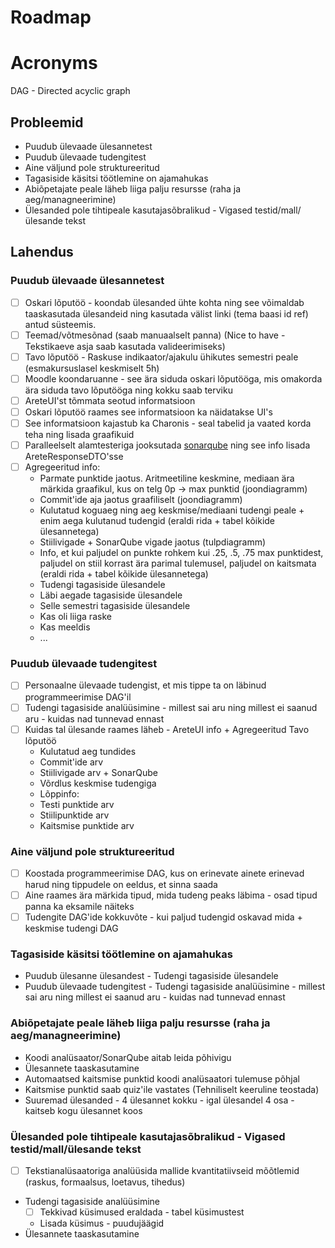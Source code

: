 # Roadmap

# Acronyms
DAG - Directed acyclic graph

## Probleemid
* Puudub ülevaade ülesannetest
* Puudub ülevaade tudengitest
* Aine väljund pole struktureeritud
* Tagasiside käsitsi töötlemine on ajamahukas
* Abiõpetajate peale läheb liiga palju resursse (raha ja aeg/managneerimine)
* Ülesanded pole tihtipeale kasutajasõbralikud - Vigased testid/mall/ülesande tekst

## Lahendus
### Puudub ülevaade ülesannetest
* [ ] Oskari lõputöö - koondab ülesanded ühte kohta ning see võimaldab taaskasutada ülesandeid ning kasutada välist linki (tema baasi id ref) antud süsteemis. 
* [ ] Teemad/võtmesõnad (saab manuaalselt panna) (Nice to have - Tekstikaeve asja saab kasutada valideerimiseks)
* [ ] Tavo lõputöö - Raskuse indikaator/ajakulu ühikutes semestri peale (esmakursuslasel keskmiselt 5h)
* [ ] Moodle koondaruanne - see ära siduda oskari lõputööga, mis omakorda ära siduda tavo lõputööga ning kokku saab terviku
* [ ] AreteUI'st tõmmata seotud informatsioon
* [ ] Oskari lõputöö raames see informatsioon ka näidatakse UI's
* [ ] See informatsioon kajastub ka Charonis - seal tabelid ja vaated korda teha ning lisada graafikuid
* [ ] Paralleelselt alamtesteriga jooksutada [sonarqube](https://www.sonarqube.org/) ning see info lisada AreteResponseDTO'sse
* [ ] Agregeeritud info:
  * Parmate punktide jaotus. Aritmeetiline keskmine, mediaan ära märkida graafikul, kus on telg 0p -> max punktid (joondiagramm)
  * Commit'ide aja jaotus graafiliselt (joondiagramm)
  * Kulutatud koguaeg ning aeg keskmise/mediaani tudengi peale + enim aega kulutanud tudengid (eraldi rida + tabel kõikide ülesannetega)
  * Stiilivigade + SonarQube vigade jaotus (tulpdiagramm)
  * Info, et kui paljudel on punkte rohkem kui .25, .5, .75 max punktidest, paljudel on stiil korrast ära parimal tulemusel, paljudel on kaitsmata (eraldi rida + tabel kõikide ülesannetega)
  * Tudengi tagasiside ülesandele
   * Läbi aegade tagasiside ülesandele
   * Selle semestri tagasiside ülesandele
    * Kas oli liiga raske
    * Kas meeldis
    * ...

### Puudub ülevaade tudengitest
* [ ] Personaalne ülevaade tudengist, et mis tippe ta on läbinud programmeerimise DAG'il
* [ ] Tudengi tagasiside analüüsimine - millest sai aru ning millest ei saanud aru - kuidas nad tunnevad ennast
* [ ] Kuidas tal ülesande raames läheb - AreteUI info + Agregeeritud Tavo lõputöö
  * Kulutatud aeg tundides
  * Commit'ide arv
  * Stiilivigade arv + SonarQube
  * Võrdlus keskmise tudengiga
  * Lõppinfo:
   * Testi punktide arv
   * Stiilipunktide arv
   * Kaitsmise punktide arv

### Aine väljund pole struktureeritud
* [ ] Koostada programmeerimise DAG, kus on erinevate ainete erinevad harud ning tippudele on eeldus, et sinna saada
* [ ] Aine raames ära märkida tipud, mida tudeng peaks läbima - osad tipud panna ka eksamile näiteks
* [ ] Tudengite DAG'ide kokkuvõte - kui paljud tudengid oskavad mida + keskmise tudengi DAG

### Tagasiside käsitsi töötlemine on ajamahukas
* Puudub ülesanne ülesandest - Tudengi tagasiside ülesandele
* Puudub ülevaade tudengitest - Tudengi tagasiside analüüsimine - millest sai aru ning millest ei saanud aru - kuidas nad tunnevad ennast

### Abiõpetajate peale läheb liiga palju resursse (raha ja aeg/managneerimine)
* Koodi analüsaator/SonarQube aitab leida põhivigu
* Ülesannete taaskasutamine
* Automaatsed kaitsmise punktid koodi analüsaatori tulemuse põhjal
* Kaitsmise punktid saab quiz'ile vastates (Tehniliselt keeruline teostada)
* Suuremad ülesanded - 4 ülesannet kokku - igal ülesandel 4 osa - kaitseb kogu ülesannet koos

### Ülesanded pole tihtipeale kasutajasõbralikud - Vigased testid/mall/ülesande tekst
* [ ] Tekstianalüsaatoriga analüüsida mallide kvantitatiivseid mõõtlemid (raskus, formaalsus, loetavus, tihedus)
* Tudengi tagasiside analüüsimine
  * [ ] Tekkivad küsimused eraldada - tabel küsimustest
  * Lisada küsimus - puudujäägid
* Ülesannete taaskasutamine
